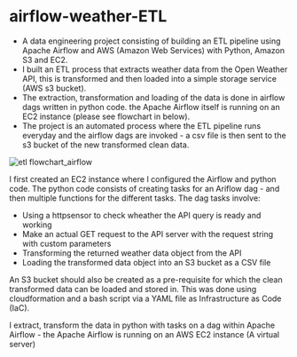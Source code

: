 # airflow-weather-ETL
* A data engineering project consisting of building an ETL pipeline using Apache Airflow and AWS (Amazon Web Services) with Python, Amazon S3 and EC2.
* I built an ETL process that extracts weather data from the Open Weather API, this is transformed and then loaded into a simple storage service (AWS s3 bucket).
* The extraction, transformation and loading of the data is done in airflow dags written in python code. the Apache Airflow itself is running on an EC2 instance (please see flowchart in below). 
* The project is an automated process where the ETL pipeline runs everyday and the airflow dags are invoked - a csv file is then sent to the s3 bucket of the new transformed clean data.

![etl flowchart_airflow](https://github.com/hassan848/airflow-weather-ETL/assets/72468804/1a24f498-1445-455d-8ddc-72bc918cddfb)

I first created an EC2 instance where I configured the Airflow and python code. The python code consists of creating tasks for an Ariflow dag - and then multiple functions for the different tasks. The dag tasks involve:
* Using a httpsensor to check wheather the API query is ready and working
* Make an actual GET request to the API server with the request string with custom parameters
* Transforming the returned weather data object from the API
* Loading the transformed data object into an S3 bucket as a CSV file

An S3 bucket should also be created as a pre-requisite for which the clean transformed data can be loaded and stored in. This was done using cloudformation and a bash script via a YAML file as Infrastructure as Code (IaC).



I extract, transform the data in python with tasks on a dag within Apache Airflow - the Apache Airflow is running on an AWS EC2 instance (A virtual server)
